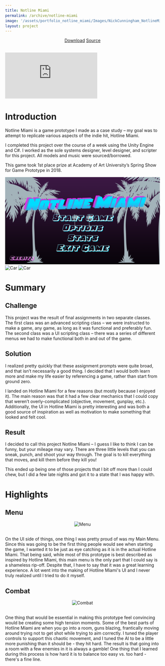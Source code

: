 ```yaml
---
title: Notline Miami
permalink: /archive/notline-miami
image: '/assets/portfolio_notline_miami/Images/NickCunningham_NotlineMiami_Icon2.png'
layout: project
---
```


<div style="text-align:center">
    <a href="https://drive.google.com/uc?authuser=0&id=1oPSaVtlgl8mOu4-EixPoUfY-QskGAk8l&export=download" target="_blank" class="button button--primary">Download</a>
    <a href="https://github.com/TheNickOfTime/Notline-Miami" target="_blank" class="button button--primary">Source</a>
</div>

<br>

<p><iframe src="https://www.youtube.com/embed/NvbuN30eAcA" loading="lazy" frameborder="0" allowfullscreen></iframe></p>

# Introduction

Notline Miami is a game prototype I made as a case study – my goal was to attempt to replicate various aspects of the indie hit, Hotline Miami.

I completed this project over the course of a week using the Unity Engine and C#. I worked as the sole systems designer, level designer, and scripter for this project. All models and music were sourced/borrowed.

This game took 1st place prize at Academy of Art University’s Spring Show for Game Prototype in 2018.

<div class="gallery-box">
  <div class="gallery">
    <img src="/assets/portfolio_notline_miami/Images/NickCunningham_NotlineMiami_screenshot01.png" loading="lazy" alt="Car">
    <!-- <img src="/assets/portfolio_notline_miami/Images/NickCunningham_NotlineMiami_screenshot02.png" loading="lazy" alt="Car"> -->
    <img src="/assets/portfolio_notline_miami/Images/NickCunningham_NotlineMiami_screenshot03.png" loading="lazy" alt="Car">
    <img src="/assets/portfolio_notline_miami/Images/NickCunningham_NotlineMiami_screenshot04.png" loading="lazy" alt="Car">
  </div>
</div>

# Summary

## Challenge
This project was the result of final assignments in two separate classes. The first class was an advanced scripting class – we were instructed to make a game, any game, as long as it was functional and preferably fun. The second class was a UI scripting class – there was a series of different menus we had to make functional both in and out of the game.

## Solution
I realized pretty quickly that these assignment prompts were quite broad, and that isn’t necessarily a good thing. I decided that I would both learn more and make my life easier by referencing a game, rather than start from ground zero.

I landed on Hotline Miami for a few reasons (but mostly because I enjoyed it). The main reason was that it had a few clear mechanics that I could copy that weren’t overly-complicated (objective, movement, gunplay, etc.). Additionally, the UI in Hotline Miami is pretty interesting and was both a good source of inspiration as well as motivation to make something that looked and felt cool.

## Result
I decided to call this project Notline Miami – I guess I like to think I can be funny, but your mileage may vary. There are three little levels that you can sneak, punch, and shoot your way through. The goal is to kill everything that moves, and kill them before they kill you!

This ended up being one of those projects that I bit off more than I could chew, but I did a few late nights and got it to a state that I was happy with.

# Highlights

## Menu
<div style="text-align:center">
    <img src="/assets/portfolio_notline_miami/NotlineMiami_Clip02.gif" alt="Menu"> 
</div>
<br>

On the UI side of things, one thing I was pretty proud of was my Main Menu. Since this was going to be the first thing people would see when starting the game, I wanted it to be just as eye catching as it is in the actual Hotline Miami. That being said, while most of this prototype is best described as inspired by Hotline Miami, this main menu is the only part that I could say is a shameless rip-off. Despite that, I have to say that it was a great learning experience. A lot went into the making of Hotline Miami's UI and I never truly realized until I tried to do it myself.

## Combat
<div style="text-align:center">
    <img src="/assets/portfolio_notline_miami/NotlineMiami_Clip01.gif" alt="Combat"> 
</div>
<br>

One thing that would be essential in making this prototype feel convincing would be creating some high tension moments. Some of the best parts of Hotline Miami are when you go into a room, guns blazing, frantically moving around trying not to get shot while trying to aim correctly. I tuned the player controls to support this chaotic movement, and I tuned the AI to be a little more punishing than it should be - they hit hard. The result is that going into a room with a few enemies in it is always a gamble! One thing that I learned during this process is how hard it is to balance too easy vs. too hard - there's a fine line.